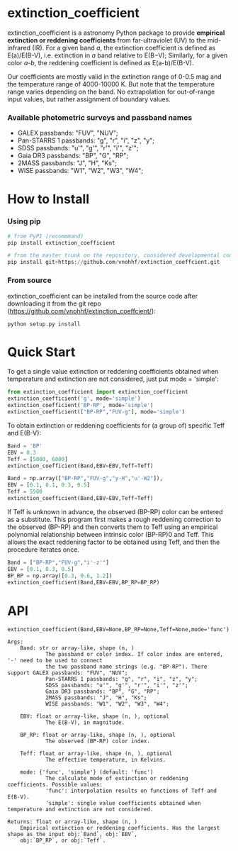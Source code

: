 # extinction_coefficient

extinction_coefficient is a astronomy Python package to provide **empirical extinction or reddening coefficients** from far-ultraviolet (UV) to the mid-infrared (IR).
For a given band *a*, the extinction coefficient is defined as E(a)/E(B-V), i.e. extinction in *a* band relative to E(B−V);
Similarly, for a given color *a-b*, the reddening coefficient is defined as E(a-b)/E(B-V).

Our coefficients are mostly valid in the extinction range of 0-0.5 mag and the temperature range 
of 4000-10000 K. But note that the temperature range varies depending on the band. No extrapolation
for out-of-range input values, but rather assignment of boundary values.

### Available photometric surveys and passband names
- GALEX passbands: "FUV", "NUV"; 
- Pan-STARRS 1 passbands: "g", "r", "i", "z", "y"; 
- SDSS passbands: "u'", "g'", "r'", "i'", "z'";
- Gaia DR3 passbands: "BP", "G", "RP";
- 2MASS passbands: "J", "H", "Ks";
- WISE passbands: "W1", "W2", "W3", "W4";

# How to Install
### Using pip
~~~python
# from PyPI (recommmand)
pip install extinction_coefficient

# from the master trunk on the repository, considered developmental code
pip install git+https://github.com/vnohhf/extinction_coeffcient.git
~~~

### From source
extinction_coefficient can be installed from the source code after downloading it from the git repo (https://github.com/vnohhf/extinction_coeffcient/):
~~~
python setup.py install
~~~

# Quick Start 
To get a single value extinction or reddening coefficients obtained when temperature and extinction are not considered, just put mode = 'simple':
~~~python
from extinction_coefficient import extinction_coefficient
extinction_coefficient('g', mode='simple')
extinction_coefficient('BP-RP', mode='simple')
extinction_coefficient(["BP-RP","FUV-g"], mode='simple')
~~~

To obtain extinction or reddening coefficients for (a group of) specific Teff and E(B-V):
~~~python
Band = 'BP'
EBV = 0.3
Teff = [5000, 6000]
extinction_coefficient(Band,EBV=EBV,Teff=Teff)

Band = np.array(["BP-RP","FUV-g","y-H","u'-W2"]),
EBV = [0.1, 0.1, 0.3, 0.5]
Teff = 5500
extinction_coefficient(Band,EBV=EBV,Teff=Teff)
~~~

If Teff is unknown in advance, the observed (BP-RP) color can be entered as a substitute. This program first makes a rough reddening correction to the observed (BP-RP) and then converts them to Teff using an empirical polynomial relationship between intrinsic color (BP-RP)0 and Teff. This allows the exact reddening factor to be obtained using Teff, and then the procedure iterates once.
~~~python
Band = ["BP-RP","FUV-g","i'-z'"]
EBV = [0.1, 0.3, 0.5]
BP_RP = np.array([0.3, 0.6, 1.2])
extinction_coefficient(Band,EBV=EBV,BP_RP=BP_RP)
~~~

# API
~~~
extinction_coefficient(Band,EBV=None,BP_RP=None,Teff=None,mode='func')

Args:
    Band: str or array-like, shape (n, )
            The passband or color index. If color index are entered, '-' need to be used to connect 
            the two passband name strings (e.g. "BP-RP"). There support GALEX passbands: "FUV", "NUV"; 
            Pan-STARRS 1 passbands: "g", "r", "i", "z", "y"; 
            SDSS passbands: "u'", "g'", "r'", "i'", "z'";
            Gaia DR3 passbands: "BP", "G", "RP";
            2MASS passbands: "J", "H", "Ks";
            WISE passbands: "W1", "W2", "W3", "W4";
            
    EBV: float or array-like, shape (n, ), optional
            The E(B-V), in magnitude.
    
    BP_RP: float or array-like, shape (n, ), optional
            The observed (BP-RP) color index.
    
    Teff: float or array-like, shape (n, ), optional
            The effective temperature, in Kelvins.
            
    mode: {'func', 'simple'} (default: 'func')
            The calculate mode of extinction or reddening coefficients. Possible values:
            'func': interpolation results on functions of Teff and E(B-V).
            'simple': single value coefficients obtained when temperature and extinction are not considered.

Returns: float or array-like, shape (n, )
    Empirical extinction or reddening coefficients. Has the largest shape as the input obj:`Band`, obj:`EBV`, 
    obj:`BP_RP`, or obj:`Teff`.
~~~
